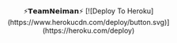 <p align="center">
⚡𝗧𝗲𝗮𝗺𝗡𝗲𝗶𝗺𝗮𝗻⚡
[![Deploy To Heroku](https://www.herokucdn.com/deploy/button.svg)](https://heroku.com/deploy)
